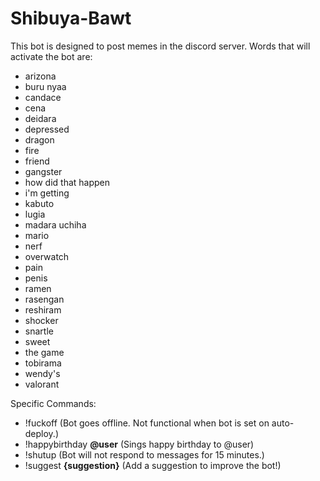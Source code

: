 # Shibuya-Bawt

This bot is designed to post memes in the discord server. Words that will activate the bot are:

- arizona  
- buru nyaa  
- candace  
- cena  
- deidara
- depressed  
- dragon  
- fire
- friend  
- gangster  
- how did that happen  
- i'm getting
- kabuto  
- lugia  
- madara uchiha  
- mario  
- nerf  
- overwatch  
- pain  
- penis  
- ramen
- rasengan  
- reshiram  
- shocker  
- snartle  
- sweet  
- the game  
- tobirama  
- wendy's  
- valorant  

Specific Commands:

- !fuckoff (Bot goes offline. Not functional when bot is set on auto-deploy.)
- !happybirthday **@user** (Sings happy birthday to @user)
- !shutup (Bot will not respond to messages for 15 minutes.)
- !suggest **{suggestion}** (Add a suggestion to improve the bot!)
